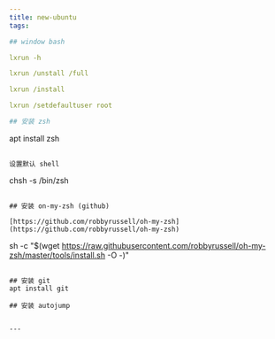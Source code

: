 ```yaml
---
title: new-ubuntu
tags:

## window bash 

lxrun -h

lxrun /unstall /full

lxrun /install

lxrun /setdefaultuser root

## 安装 zsh
```
apt install zsh
```

设置默认 shell 
```
chsh -s /bin/zsh
```

## 安装 on-my-zsh (github)

[https://github.com/robbyrussell/oh-my-zsh](https://github.com/robbyrussell/oh-my-zsh)
```
sh -c "$(wget https://raw.githubusercontent.com/robbyrussell/oh-my-zsh/master/tools/install.sh -O -)"
```

## 安装 git
apt install git

## 安装 autojump


---
```

